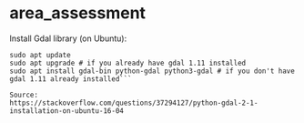 # area_assessment

Install Gdal library (on Ubuntu): 

```sudo add-apt-repository -y ppa:ubuntugis/ppa
sudo apt update 
sudo apt upgrade # if you already have gdal 1.11 installed 
sudo apt install gdal-bin python-gdal python3-gdal # if you don't have gdal 1.11 already installed```

Source:
https://stackoverflow.com/questions/37294127/python-gdal-2-1-installation-on-ubuntu-16-04
